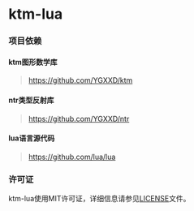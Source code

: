 # ktm-lua

### 项目依赖

#### ktm图形数学库
> https://github.com/YGXXD/ktm

#### ntr类型反射库
> https://github.com/YGXXD/ntr

#### lua语言源代码
> https://github.com/lua/lua

### 许可证

ktm-lua使用MIT许可证，详细信息请参见[LICENSE](LICENSE)文件。
